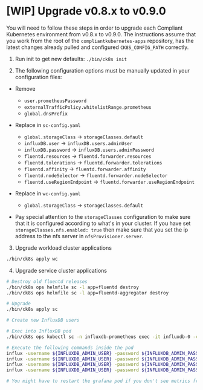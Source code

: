 
# [WIP] Upgrade v0.8.x to v0.9.0

You will need to follow these steps in order to upgrade each Compliant Kubernetes environment from v0.8.x to v0.9.0. The instructions assume that you work from the root of the `compliantkubernetes-apps` repository, has the latest changes already pulled and configured `CK8S_CONFIG_PATH` correctly.

1. Run init to get new defaults: `./bin/ck8s init`

2. The following configuration options must be manually updated in your configuration files:
  - Remove
    - `user.prometheusPassword`
    - `externalTrafficPolicy.whitelistRange.prometheus`
    - `global.dnsPrefix`
  - Replace in `sc-config.yaml`
    - `global.storageClass` -> `storageClasses.default`
    - `influxDB.user`     -> `influxDB.users.adminUser`
    - `influxDB.password` -> `influxDB.users.adminPassword`
    - `fluentd.resources`         -> `fluentd.forwarder.resources`
    - `fluentd.tolerations`       -> `fluentd.forwarder.tolerations`
    - `fluentd.affinity`          -> `fluentd.forwarder.affinity`
    - `fluentd.nodeSelector`      -> `fluentd.forwarder.nodeSelector`
    - `fluentd.useRegionEndpoint` -> `fluentd.forwarder.useRegionEndpoint`
  - Replace in `wc-config.yaml`
    - `global.storageClass` -> `storageClasses.default`

  - Pay special attention to the `storageClasses` configuration to make sure that it is configured according to what's in your cluster.
  If you have set `storageClasses.nfs.enabled: true` then make sure that you set the ip address to the nfs server in `nfsProvisioner.server`.

3. Upgrade workload cluster applications
  ```bash
  ./bin/ck8s apply wc
  ```

4. Upgrade service cluster applications
  ```bash
  # Destroy old fluentd releases
  ./bin/ck8s ops helmfile sc -l app=fluentd destroy
  ./bin/ck8s ops helmfile sc -l app=fluentd-aggregator destroy

  # Upgrade
  ./bin/ck8s apply sc

  # Create new InfluxDB users

  # Exec into InfluxDB pod
  ./bin/ck8s ops kubectl sc -n influxdb-prometheus exec -it influxdb-0 -c influxdb -- bash

  # Execute the following commands inside the pod
  influx -username ${INFLUXDB_ADMIN_USER} -password ${INFLUXDB_ADMIN_PASSWORD} -execute "CREATE USER ${INFLUXDB_WCWRITER_USER} WITH PASSWORD '${INFLUXDB_WCWRITER_PASSWORD}'"
  influx -username ${INFLUXDB_ADMIN_USER} -password ${INFLUXDB_ADMIN_PASSWORD} -execute "CREATE USER ${INFLUXDB_SCWRITER_USER} WITH PASSWORD '${INFLUXDB_SCWRITER_PASSWORD}'"
  influx -username ${INFLUXDB_ADMIN_USER} -password ${INFLUXDB_ADMIN_PASSWORD} -execute "GRANT WRITE ON "workload_cluster" TO "${INFLUXDB_WCWRITER_USER}""
  influx -username ${INFLUXDB_ADMIN_USER} -password ${INFLUXDB_ADMIN_PASSWORD} -execute "GRANT WRITE ON "service_cluster" TO "${INFLUXDB_SCWRITER_USER}""

  # You might have to restart the grafana pod if you don't see metrics from the workload cluster
  ```
